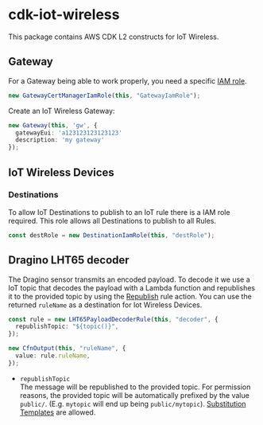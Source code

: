 # cdk-iot-wireless

This package contains AWS CDK L2 constructs for IoT Wireless.

## Gateway

For a Gateway being able to work properly, you need a specific [IAM role](https://docs.aws.amazon.com/iot/latest/developerguide/connect-iot-lorawan-rfregion-permissions.html#connect-iot-lorawan-onboard-permissions).

```typescript
new GatewayCertManagerIamRole(this, "GatewayIamRole");
```

Create an IoT Wireless Gateway:

```typescript
new Gateway(this, 'gw', {
  gatewayEui: 'a123123123123123'
  description: 'my gateway'
});
```

## IoT Wireless Devices

### Destinations

To allow IoT Destinations to publish to an IoT rule there is a IAM role required. This role allows all Destinations to publish to all Rules.

```typescript
const destRole = new DestinationIamRole(this, "destRole");
```

## Dragino LHT65 decoder

The Dragino sensor transmits an encoded payload. To decode it we use a IoT topic that decodes the payload with a Lambda function and republishes it to the provided topic by using the [Republish](https://docs.aws.amazon.com/iot/latest/developerguide/republish-rule-action.html) rule action. You can use the returned `ruleName` as a destination for Iot Wireless Devices.

```typescript
const rule = new LHT65PayloadDecoderRule(this, "decoder", {
  republishTopic: "${topic()}",
});

new CfnOutput(this, "ruleName", {
  value: rule.ruleName,
});
```

- `republishTopic`  
  The message will be republished to the provided topic. For permission reasons, the provided topic will be automatically prefixed by the value `public/`. (E.g. `mytopic` will end up being `public/mytopic`). [Substitution Templates](https://docs.aws.amazon.com/iot/latest/developerguide/iot-substitution-templates.html) are allowed.
